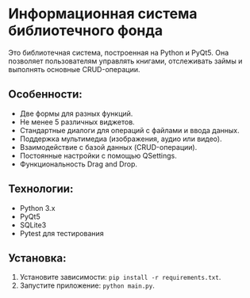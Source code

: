 # Информационная система библиотечного фонда

Это библиотечная система, построенная на Python и PyQt5. Она позволяет пользователям управлять книгами, отслеживать займы и выполнять основные CRUD-операции.

## Особенности:
- Две формы для разных функций.
- Не менее 5 различных виджетов.
- Стандартные диалоги для операций с файлами и ввода данных.
- Поддержка мультимедиа (изображения, аудио или видео).
- Взаимодействие с базой данных (CRUD-операции).
- Постоянные настройки с помощью QSettings.
- Функциональность Drag and Drop.

## Технологии:
- Python 3.x
- PyQt5
- SQLite3
- Pytest для тестирования

## Установка:
1. Установите зависимости: `pip install -r requirements.txt`.
2. Запустите приложение: `python main.py`.